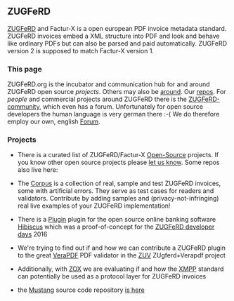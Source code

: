 ## ZUGFeRD

[ZUGFeRD](http://www.ferd-net.de/front_content.php?idcat=255&lang=4) and Factur-X is a open european PDF invoice metadata standard. ZUGFeRD invoices embed a XML structure into PDF and look and behave like ordinary PDFs but can also be parsed and paid automatically. ZUGFeRD version 2 is supposed to match Factur-X version 1.

### This page

ZUGFeRD.org is the incubator and communication hub for and around ZUGFeRD open source *projects*. Others may also be [around](open-source.md). 
Our [repos](https://github.com/ZUGFeRD).
For *people* and commercial projects around ZUGFeRD there is the [ZUGFeRD-community](http://www.zugferd-community.net), which even has a forum. Unfortunately for open source developers the human language is very german there :-(
We do therefore employ our own, english [Forum](https://groups.google.com/forum/#!forum/zugferd). 

### Projects

* There is a curated list of ZUGFeRD/Factur-X [Open-Source](open-source.md) projects.  If you know other open source projects please [let us know](https://groups.google.com/forum/#!forum/zugferd). Some repos also live here:


* The [Corpus](https://github.com/ZUGFeRD/corpus) is a collection of real, sample and test ZUGFeRD invoices, some with artificial errors. They serve as test cases for readers and validators. Contribute by adding samples and (privacy-not-infringing) real live examples of your ZUGFeRD implementation!
* There is a [Plugin](https://github.com/ZUGFeRD/hibiscus) plugin for the open source online banking software [Hibiscus](https://www.willuhn.de/products/hibiscus/) which was a proof-of-concept for the [ZUGFeRD developer days](http://www.zugferd-entwicklertage.de) 2016 
* We're trying to find out if and how we can contribute a ZUGFeRD plugin to the great [VeraPDF](www.verapdf.org) PDF validator in the [ZUV](https://github.com/ZUGFeRD/ZUV) ZUgferd+Verapdf project
* Additionally, with [ZOX](https://github.com/ZUGFeRD/ZOX) we are evaluating if and how the [XMPP](https://en.wikipedia.org/wiki/XMPP) standard can potentially be used as a protocol layer for ZUGFeRD invoices

* the [Mustang](http://www.mustangproject.org/) source code repository [is here](https://github.com/ZUGFeRD/mustangproject)  
